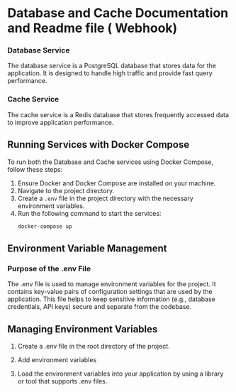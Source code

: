 # Database and Cache Documentation and Readme file ( Webhook)
### Database Service
The database service is a PostgreSQL database that stores data for the application. It is designed to handle high
traffic and provide fast query performance.
### Cache Service
The cache service is a Redis database that stores frequently accessed data to improve application performance.

## Running Services with Docker Compose

To run both the Database and Cache services using Docker Compose, follow these steps:

1. Ensure Docker and Docker Compose are installed on your machine.
2. Navigate to the project directory.
3. Create a `.env` file in the project directory with the necessary environment variables.
4. Run the following command to start the services:
   ```sh
   docker-compose up


## Environment Variable Management
### Purpose of the .env File
The .env file is used to manage environment variables for the project. It contains key-value pairs of configuration settings that are used by the application. This file helps to keep sensitive information (e.g., database credentials, API keys) secure and separate from the codebase.

## Managing Environment Variables
1. Create a .env file in the root directory of the project.

2. Add environment variables
3. Load the environment variables into your application by using a library or tool that supports .env files.
